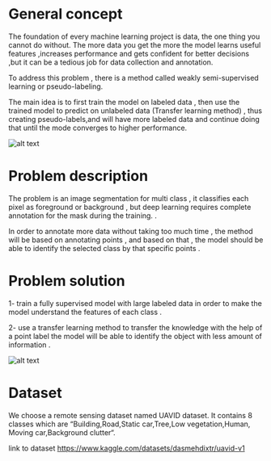 # General concept 

The foundation of every machine learning project is data, the one thing you cannot do without.
The more data you get the more the model learns useful features ,increases performance and gets confident for better decisions ,but it can be a tedious job for data collection and annotation. 

To address this problem , there is a method called weakly semi-supervised learning or pseudo-labeling.

The main idea is to first train the model on labeled data , then use the trained model to predict on unlabeled data (Transfer learning method) , thus creating pseudo-labels,and will have more labeled data and continue doing that until the mode converges to higher performance.


![alt text](https://github.com/bensalahhoussam/weakly_supervised_learning_image_segmentation/tree/main/img_1.png)

# Problem description 

The problem is an image segmentation for multi class , it classifies each pixel as foreground or background , but deep learning requires complete annotation for the mask during the training. .

In order to annotate more data  without taking too much time , the method will be based on annotating points , and based on that , the model should be able to identify the selected class by that specific points .

# Problem solution

1- train a fully supervised model with large labeled data in order to make the model understand the features of each class .

2- use a transfer learning method to transfer the knowledge with the help of a point label the model will be able to identify the object with less amount of information . 

![alt text](https://github.com/bensalahhoussam/weakly_supervised_learning_image_segmentation/tree/main/images/img.png)


# Dataset 

We choose a remote sensing dataset named UAVID dataset.
It contains 8 classes which are  “Building,Road,Static car,Tree,Low vegetation,Human,
Moving car,Background clutter“.

link to dataset https://www.kaggle.com/datasets/dasmehdixtr/uavid-v1

